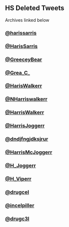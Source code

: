 ## HS Deleted Tweets
Archives linked below

### [@harissarris](/Data/HarisSarris-202212082335-deleted.md)
### [@HarisSarris](/Data/01-HarisSarris-20221209-deleted.md)
### [@GreeceyBear](/Data/02-GreeceyBear-20221209-deleted.md)
### [@Grea_C_](/Data/03-Grea_C_-20221209-deleted.md)
### [@HarisWalkerr](/Data/04-HarisWalkerr-20221209-deleted.md)
### [@NHarriswalkerr](/Data/05-NHarriswalkerr-20221209-deleted.md)
### [@HarrisWalkerr](/Data/06-HarrisWalkerr-20221209-deleted.md)
### [@HarrisJoggerr](/Data/07-HarrisJoggerr-20221209-deleted.md)
### [@dndjfngjdksjrur](/Data/08-dndjfngjdksjrur-20221209-deleted.md)
### [@HarrisMcJoggerr](/Data/09-HarrisMcJoggerr-20221209-deleted.md)
### [@H_Joggerr](/Data/10-H_Joggerr-20221209-deleted.md)
### [@H_Viperr](/Data/11-H_Viperr-20221209-deleted.md)
### [@drugcel](/Data/12-drugcel-20221209-deleted-notecheckID.md)
### [@incelpiller](/Data/13-incelpiller-20221209-deleted.md)
### [@drugc3l](/Data/14-drugc3l-20221209-deleted.md)
